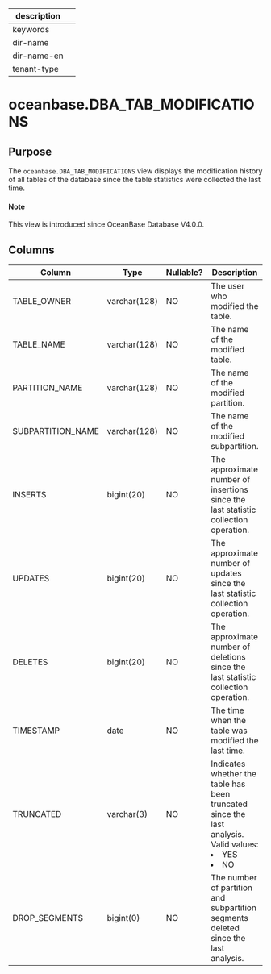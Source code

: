 |description||
|---|---|
|keywords||
|dir-name||
|dir-name-en||
|tenant-type||

# oceanbase.DBA_TAB_MODIFICATIONS

## Purpose

The `oceanbase.DBA_TAB_MODIFICATIONS` view displays the modification history of all tables of the database since the table statistics were collected the last time.

<main id="notice" type='explain'>
  <h4>Note</h4>
  <p>This view is introduced since OceanBase Database V4.0.0. </p>
</main>

## Columns

| Column | Type | Nullable? | Description |
| --- | --- | --- | --- |
| TABLE_OWNER | varchar(128) | NO | The user who modified the table. |
| TABLE_NAME | varchar(128) | NO | The name of the modified table. |
| PARTITION_NAME | varchar(128) | NO | The name of the modified partition. |
| SUBPARTITION_NAME | varchar(128) | NO | The name of the modified subpartition. |
| INSERTS | bigint(20) | NO | The approximate number of insertions since the last statistic collection operation. |
| UPDATES | bigint(20) | NO | The approximate number of updates since the last statistic collection operation. |
| DELETES | bigint(20) | NO | The approximate number of deletions since the last statistic collection operation. |
| TIMESTAMP | date | NO | The time when the table was modified the last time. |
| TRUNCATED | varchar(3) | NO | Indicates whether the table has been truncated since the last analysis. Valid values:<li>YES<li>NO |
| DROP_SEGMENTS | bigint(0) | NO | The number of partition and subpartition segments deleted since the last analysis. |
